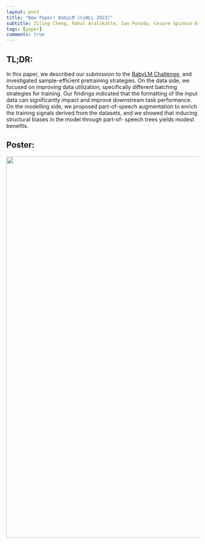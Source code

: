 ```yaml
---
layout: post
title: "New Paper! BabyLM (CoNLL 2023)"
subtitle: Ziling Cheng, Rahul Aralikatte, Ian Porada, Cesare Spinoso-Di Piano, and Jackie Chi Kit Cheung
tags: [paper]
comments: true
---
```

## TL;DR:
In this paper, we described our submission to the [BabyLM Challenge](https://babylm.github.io/), and investigated sample-efficient pretraining strategies. 
On the data side, we focused on improving data utilization, specifically different batching strategies for training. Our
findings indicated that the formatting of the input data can significantly impact and improve downstream
task performance. On the modelling side, we proposed part-of-speech augmentation to enrich the training signals derived from the datasets, 
and we showed that inducing structural biases in the model through part-of-
speech trees yields modest benefits.

## Poster:
<center> <img src="https://drive.google.com/file/d/1w5PYlDMXGDRBAEVBN2rtk6HrJDYwgiCz/view?usp=sharing" width="1000"></center>
